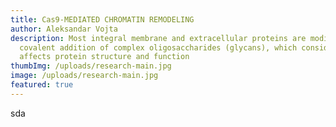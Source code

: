 ```yaml
---
title: Cas9-MEDIATED CHROMATIN REMODELING
author: Aleksandar Vojta
description: Most integral membrane and extracellular proteins are modified by
  covalent addition of complex oligosaccharides (glycans), which considerably
  affects protein structure and function
thumbImg: /uploads/research-main.jpg
image: /uploads/research-main.jpg
featured: true
---
```

sda
